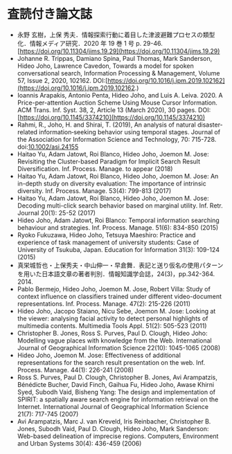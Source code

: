 # 査読付き論文誌

* 永野 玄樹，上保 秀夫．情報探索行動に着目した津波避難プロセスの類型化．情報メディア研究．2020 年 19 巻 1 号 p. 29-46. [https://doi.org/10.11304/jims.19.29](https://doi.org/10.11304/jims.19.29)
* Johanne R. Trippas, Damiano Spina, Paul Thomas, Mark Sanderson, Hideo Joho, Lawrence Cavedon, Towards a model for spoken conversational search, Information Processing & Management, Volume 57, Issue 2, 2020, 102162. DOI:[https://doi.org/10.1016/j.ipm.2019.102162](https://doi.org/10.1016/j.ipm.2019.102162.)
* Ioannis Arapakis, Antonio Penta, Hideo Joho, and Luis A. Leiva. 2020. A Price-per-attention Auction Scheme Using Mouse Cursor Information. ACM Trans. Inf. Syst. 38, 2, Article 13 \(March 2020\), 30 pages. DOI:[https://doi.org/10.1145/3374210](https://doi.org/10.1145/3374210)
*  Rahmi, R., Joho, H. and Shirai, T. \(2019\), An analysis of natural disaster‐related information‐seeking behavior using temporal stages. Journal of the Association for Information Science and Technology, 70: 715-728. doi:[10.1002/asi.24155](https://doi.org/10.1002/asi.24155)
* Haitao Yu, Adam Jatowt, Roi Blanco, Hideo Joho, Joemon M. Jose: Revisiting the Cluster-based Paradigm for Implicit Search Result Diversification. Inf. Process. Manage. to appear \(2018\)
* Haitao Yu, Adam Jatowt, Roi Blanco, Hideo Joho, Joemon M. Jose: An in-depth study on diversity evaluation: The importance of intrinsic diversity. Inf. Process. Manage. 53\(4\): 799-813 \(2017\)
* Haitao Yu, Adam Jatowt, Roi Blanco, Hideo Joho, Joemon M. Jose: Decoding multi-click search behavior based on marginal utility. Inf. Retr. Journal 20\(1\): 25-52 \(2017\)
* Hideo Joho, Adam Jatowt, Roi Blanco: Temporal information searching behaviour and strategies. Inf. Process. Manage. 51\(6\): 834-850 \(2015\)
* Ryoko Fukuzawa, Hideo Joho, Tetsuya Maeshiro: Practice and experience of task management of university students: Case of University of Tsukuba, Japan. Education for Information 31\(3\): 109-124 \(2015\)
* 真栄城哲也・上保秀夫・中山伸一・早倉舞．表記と送り仮名の使用パターンを用いた日本語文章の著者判別．情報知識学会誌，24\(3\)，pp.342-364. 2014.
* Pablo Bermejo, Hideo Joho, Joemon M. Jose, Robert Villa: Study of context influence on classifiers trained under different video-document representations. Inf. Process. Manage. 47\(2\): 215-226 \(2011\)
* Hideo Joho, Jacopo Staiano, Nicu Sebe, Joemon M. Jose: Looking at the viewer: analysing facial activity to detect personal highlights of multimedia contents. Multimedia Tools Appl. 51\(2\): 505-523 \(2011\)
* Christopher B. Jones, Ross S. Purves, Paul D. Clough, Hideo Joho: Modelling vague places with knowledge from the Web. International Journal of Geographical Information Science 22\(10\): 1045-1065 \(2008\)
* Hideo Joho, Joemon M. Jose: Effectiveness of additional representations for the search result presentation on the web. Inf. Process. Manage. 44\(1\): 226-241 \(2008\)
* Ross S. Purves, Paul D. Clough, Christopher B. Jones, Avi Arampatzis, Bénédicte Bucher, David Finch, Gaihua Fu, Hideo Joho, Awase Khirni Syed, Subodh Vaid, Bisheng Yang: The design and implementation of SPIRIT: a spatially aware search engine for information retrieval on the Internet. International Journal of Geographical Information Science 21\(7\): 717-745 \(2007\)
* Avi Arampatzis, Marc J. van Kreveld, Iris Reinbacher, Christopher B. Jones, Subodh Vaid, Paul D. Clough, Hideo Joho, Mark Sanderson: Web-based delineation of imprecise regions. Computers, Environment and Urban Systems 30\(4\): 436-459 \(2006\)

